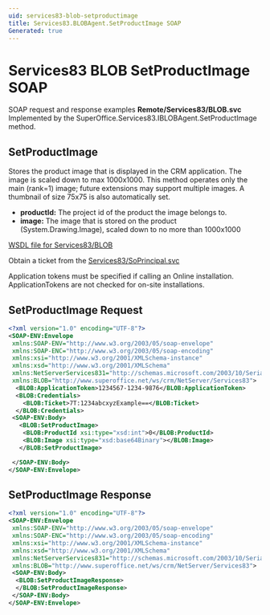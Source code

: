 ```yaml
---
uid: services83-blob-setproductimage
title: Services83.BLOBAgent.SetProductImage SOAP
Generated: true
---
```


# Services83 BLOB SetProductImage SOAP

SOAP request and response examples **Remote/Services83/BLOB.svc**
Implemented by the <see cref="M:SuperOffice.Services83.IBLOBAgent.SetProductImage">SuperOffice.Services83.IBLOBAgent.SetProductImage</see> method.

## SetProductImage

Stores the product image that is displayed in the CRM application. The image is scaled down to max 1000x1000. This method operates only the main (rank=1) image; future extensions may support multiple images. A thumbnail of size 75x75 is also automatically set.

* **productId:** The project id of the product the image belongs to.
* **image:** The image that is stored on the product (System.Drawing.Image), scaled down to no more than 1000x1000



[WSDL file for Services83/BLOB](../Services83-BLOB.md)

Obtain a ticket from the [Services83/SoPrincipal.svc](../SoPrincipal/index.md)

Application tokens must be specified if calling an Online installation. ApplicationTokens are not checked for on-site installations.

## SetProductImage Request

```xml
<?xml version="1.0" encoding="UTF-8"?>
<SOAP-ENV:Envelope
 xmlns:SOAP-ENV="http://www.w3.org/2003/05/soap-envelope"
 xmlns:SOAP-ENC="http://www.w3.org/2003/05/soap-encoding"
 xmlns:xsi="http://www.w3.org/2001/XMLSchema-instance"
 xmlns:xsd="http://www.w3.org/2001/XMLSchema"
 xmlns:NetServerServices831="http://schemas.microsoft.com/2003/10/Serialization/"
 xmlns:BLOB="http://www.superoffice.net/ws/crm/NetServer/Services83">
  <BLOB:ApplicationToken>1234567-1234-9876</BLOB:ApplicationToken>
  <BLOB:Credentials>
    <BLOB:Ticket>7T:1234abcxyzExample==</BLOB:Ticket>
  </BLOB:Credentials>
 <SOAP-ENV:Body>
   <BLOB:SetProductImage>
    <BLOB:ProductId xsi:type="xsd:int">0</BLOB:ProductId>
    <BLOB:Image xsi:type="xsd:base64Binary"></BLOB:Image>
   </BLOB:SetProductImage>

 </SOAP-ENV:Body>
</SOAP-ENV:Envelope>

```


## SetProductImage Response

```xml
<?xml version="1.0" encoding="UTF-8"?>
<SOAP-ENV:Envelope
 xmlns:SOAP-ENV="http://www.w3.org/2003/05/soap-envelope"
 xmlns:SOAP-ENC="http://www.w3.org/2003/05/soap-encoding"
 xmlns:xsi="http://www.w3.org/2001/XMLSchema-instance"
 xmlns:xsd="http://www.w3.org/2001/XMLSchema"
 xmlns:NetServerServices831="http://schemas.microsoft.com/2003/10/Serialization/"
 xmlns:BLOB="http://www.superoffice.net/ws/crm/NetServer/Services83">
 <SOAP-ENV:Body>
  <BLOB:SetProductImageResponse>
  </BLOB:SetProductImageResponse>
 </SOAP-ENV:Body>
</SOAP-ENV:Envelope>

```

